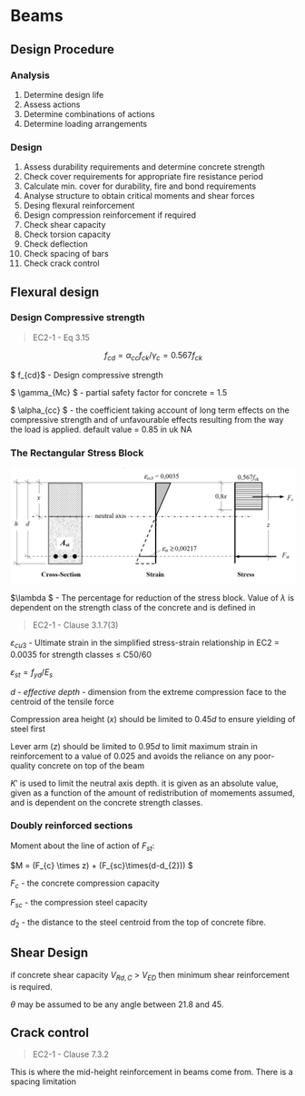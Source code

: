 # Beams

## Design Procedure
### Analysis
1. Determine design life
2. Assess actions
3. Determine combinations of actions
4. Determine loading arrangements
### Design
1. Assess durability requirements and determine concrete strength
2. Check cover requirements for appropriate fire resistance period
3. Calculate min. cover for durability, fire and bond requirements
4. Analyse structure to obtain critical moments and shear forces
5. Desing flexural reinforcement
6. Design compression reinforcement if required
7. Check shear capacity     
8. Check torsion capacity
9. Check deflection
10. Check spacing of bars
11. Check crack control

## Flexural design

### Design Compressive strength
> EC2-1 - Eq 3.15

$$ f_{cd} = \alpha_{cc}f_{ck}/\gamma_{c} = 0.567f_{ck} $$

$ f_{cd}$ - Design compressive strength

$ \gamma_{Mc} $ - partial safety factor for concrete = 1.5

$ \alpha_{cc} $ - the coefficient taking account of long term effects on the compressive strength and of unfavourable effects resulting from the way the load is applied. default value = 0.85 in uk NA

### The Rectangular Stress Block

![image](Images/Notes/StressBlock.png)

$\lambda $ - The percentage for reduction of the stress block. Value of $\lambda$ is dependent on the strength class of the concrete and is defined in
> EC2-1 - Clause 3.1.7(3)

$\varepsilon_{cu3}$ - Ultimate strain in the simplified stress-strain relationship in EC2 = 0.0035 for strength classes $\le$ C50/60

$\varepsilon_{st} = f_{yd}/E_s$

$d$ - *effective depth* - dimension from the extreme compression face to the centroid of the tensile force

Compression area height ($x$) should be limited to $0.45d$ to ensure yielding of steel first

Lever arm ($z$) should be limited to $0.95d$ to limit maximum strain in reinforcement to a value of 0.025 and avoids the reliance on any poor-quality concrete on top of the beam

$K'$ is used to limit the neutral axis depth. it is given as an absolute value, given as a function of the amount of redistribution of momements assumed, and is dependent on the concrete strength classes.

### Doubly reinforced sections

Moment about the line of action of $F_{st}$:

$M = (F_{c} \times z) + (F_{sc}\times(d-d_{2})) $

$F_{c}$ - the concrete compression capacity

$F_{sc}$ - the compression steel capacity

$d_{2}$ - the distance to the steel centroid from the top of concrete fibre.

## Shear Design

if concrete shear capacity $V_{Rd,C}$ > $V_{ED}$ then minimum shear reinforcement is required.

$\theta$ may be assumed to be any angle between 21.8 and 45.

## Crack control
> EC2-1 - Clause 7.3.2

This is where the mid-height reinforcement in beams come from. There is a spacing limitation
